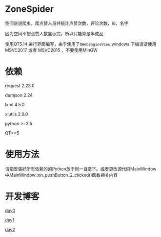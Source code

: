 # ZoneSpider

空间说说爬虫，爬点赞人员并统计点赞次数，评论次数，id，名字

因为空间不把点赞人数显示完，所以只能算是半成品

使用QT5.14 进行界面编写，由于使用了`QWebEngineView`,windows 下编译请使用MSVC2017 或者 MSVC2015 ，不要使用MinGW

# 依赖

request 2.23.0

demjson 2.24

lxml 4.5.0

xlutils 2.0.0

python >=3.5

QT>=5

# 使用方法

请把安装好所有依赖的的Python放于同一目录下。或者更改源代码MainWindow中MainWindow::on_pushButton_2_clicked()函数相关内容

# 开发博客

[day0](https://www.cnblogs.com/BeyondStars/p/12380913.html)

[day1](https://www.cnblogs.com/BeyondStars/p/12386857.html)

[day2](https://www.cnblogs.com/BeyondStars/p/12392049.html)